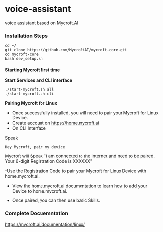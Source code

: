 # voice-assistant
voice assistant based on Mycroft.AI

### Installation Steps

```
cd ~/
git clone https://github.com/MycroftAI/mycroft-core.git
cd mycroft-core
bash dev_setup.sh
```

#### Starting Mycroft first time

__Start Services and CLI interface__

```
./start-mycroft.sh all
./start-mycroft.sh cli
```
__Pairing Mycroft for Linux__

- Once successfully installed, you will need to pair your Mycroft for Linux Device.
- Create account on https://home.mycroft.ai 
- On CLI Interface

Speak

    Hey Mycroft, pair my device

Mycroft will Speak
"I am connected to the internet and need to be paired. Your 6-digit Registration Code is XXXXXX"

-Use the Registration Code to pair your Mycroft for Linux Device with home.mycroft.ai.

- View the home.mycroft.ai documentation to learn how to add your Device to home.mycroft.ai.

- Once paired, you can then use basic Skills.

### Complete Docuemntation
https://mycroft.ai/documentation/linux/
